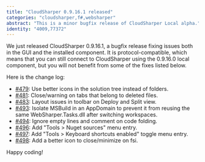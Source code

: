 ```yaml
---
title: "CloudSharper 0.9.16.1 released"
categories: "cloudsharper,f#,websharper"
abstract: "This is a minor bugfix release of CloudSharper Local alpha."
identity: "4009,77372"
---
```

We just released CloudSharper 0.9.16.1, a bugfix release fixing issues both in the GUI and the installed component. It is protocol-compatible, which means that you can still connect to CloudSharper using the 0.9.16.0 local component, but you will not benefit from some of the fixes listed below.

Here is the change log:

 * [#479](https://bitbucket.org/IntelliFactory/cloudsharper/issue/479/show-correct-icons-on-sln-tree-instead-of): Use better icons in the solution tree instead of folders.
 * [#481](https://bitbucket.org/IntelliFactory/cloudsharper/issue/481/close-warning-on-tabs-that-belong-to): Close/warning on tabs that belong to deleted files.
 * [#483](https://bitbucket.org/IntelliFactory/cloudsharper/issue/483/layout-issues-in-toolbar-on-deploy-and): Layout issues in toolbar on Deploy and Split view.
 * [#493](https://bitbucket.org/IntelliFactory/cloudsharper/issue/493/msbuild-using-cached-websharper-references): Isolate MSBuild in an AppDomain to prevent it from reusing the same WebSharper.Tasks.dll after switching workspaces.
 * [#494](https://bitbucket.org/IntelliFactory/cloudsharper/issue/494/ignore-empty-lines-and-comments-on-code): Ignore empty lines and comment on code folding.
 * [#496](https://bitbucket.org/IntelliFactory/cloudsharper/issue/496/add-nuget-sources-to-tools): Add "Tools > Nuget sources" menu entry.
 * [#497](https://bitbucket.org/IntelliFactory/cloudsharper/issue/497/enable-disable-key-bindings): Add "Tools > Keyboard shortcuts enabled" toggle menu entry.
 * [#498](https://bitbucket.org/IntelliFactory/cloudsharper/issue/498/add-a-better-icon-to-close-minimize-on-fsi): Add a better icon to close/minimize on fsi.

Happy coding!
